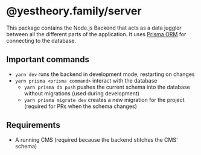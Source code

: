 # @yestheory.family/server

This package contains the Node.js Backend that acts as a data juggler between all the different parts of the
application. It uses [Prisma ORM](https://prisma.io) for connecting to the database.

## Important commands

- `yarn dev` runs the backend in development mode, restarting on changes
- `yarn prisma <prisma command>` interact with the database
  - `yarn prisma db push` pushes the current schema into the database without migrations (used during development)
  - `yarn prisma migrate dev` creates a new migration for the project (required for PRs when the schema changes)

## Requirements

- A running CMS (required because the backend stitches the CMS' schema)
